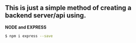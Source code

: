 ## This is just a simple method of creating a backend server/api using.
**NODE and EXPRESS**
```sh
$ npm i express --save
```